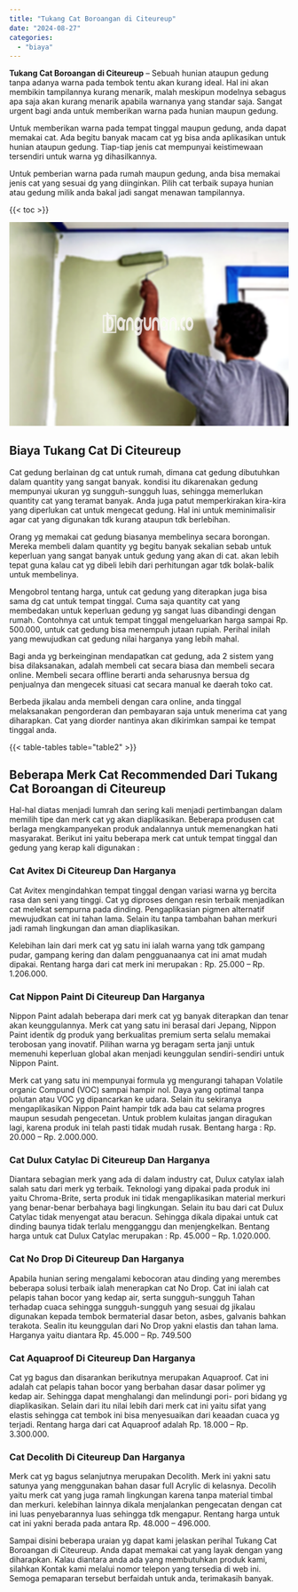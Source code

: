 ```yaml
---
title: "Tukang Cat Boroangan di Citeureup"
date: "2024-08-27"
categories: 
  - "biaya"
---
```


**Tukang Cat Boroangan di Citeureup** – Sebuah hunian ataupun gedung tanpa adanya warna pada tembok tentu akan kurang ideal. Hal ini akan membikin tampilannya kurang menarik, malah meskipun modelnya sebagus apa saja akan kurang menarik apabila warnanya yang standar saja. Sangat urgent bagi anda untuk memberikan warna pada hunian maupun gedung.

Untuk memberikan warna pada tempat tinggal maupun gedung, anda dapat memakai cat. Ada begitu banyak macam cat yg bisa anda aplikasikan untuk hunian ataupun gedung. Tiap-tiap jenis cat mempunyai keistimewaan tersendiri untuk warna yg dihasilkannya.

Untuk pemberian warna pada rumah maupun gedung, anda bisa memakai jenis cat yang sesuai dg yang diinginkan. Pilih cat terbaik supaya hunian atau gedung milik anda bakal jadi sangat menawan tampilannya.

{{< toc >}}

![Tukang Cat Boroangan di Citeureup](/images/jasa-cat-murah18.png)

## Biaya Tukang Cat Di Citeureup

Cat gedung berlainan dg cat untuk rumah, dimana cat gedung dibutuhkan dalam quantity yang sangat banyak. kondisi itu dikarenakan gedung mempunyai ukuran yg sungguh-sungguh luas, sehingga memerlukan quantity cat yang teramat banyak. Anda juga patut memperkirakan kira-kira yang diperlukan cat untuk mengecat gedung. Hal ini untuk meminimalisir agar cat yang digunakan tdk kurang ataupun tdk berlebihan.

Orang yg memakai cat gedung biasanya membelinya secara borongan. Mereka membeli dalam quantity yg begitu banyak sekalian sebab untuk keperluan yang sangat banyak untuk gedung yang akan di cat. akan lebih tepat guna kalau cat yg dibeli lebih dari perhitungan agar tdk bolak-balik untuk membelinya.

Mengobrol tentang harga, untuk cat gedung yang diterapkan juga bisa sama dg cat untuk tempat tinggal. Cuma saja quantity cat yang membedakan untuk keperluan gedung yg sangat luas dibandingi dengan rumah. Contohnya cat untuk tempat tinggal mengeluarkan harga sampai Rp. 500.000, untuk cat gedung bisa menempuh jutaan rupiah. Perihal inilah yang mewujudkan cat gedung nilai harganya yang lebih mahal.

Bagi anda yg berkeinginan mendapatkan cat gedung, ada 2 sistem yang bisa dilaksanakan, adalah membeli cat secara biasa dan membeli secara online. Membeli secara offline berarti anda seharusnya bersua dg penjualnya dan mengecek situasi cat secara manual ke daerah toko cat.

Berbeda jikalau anda membeli dengan cara online, anda tinggal melaksanakan pengorderan dan pembayaran saja untuk menerima cat yang diharapkan. Cat yang diorder nantinya akan dikirimkan sampai ke tempat tinggal anda.

{{< table-tables table="table2" >}}

## Beberapa Merk Cat Recommended Dari Tukang Cat Boroangan di Citeureup

Hal-hal diatas menjadi lumrah dan sering kali menjadi pertimbangan dalam memilih tipe dan merk cat yg akan diaplikasikan. Beberapa produsen cat berlaga mengkampanyekan produk andalannya untuk memenangkan hati masyarakat. Berikut ini yaitu beberapa merk cat untuk tempat tinggal dan gedung yang kerap kali digunakan :

### Cat Avitex Di Citeureup Dan Harganya

Cat Avitex mengindahkan tempat tinggal dengan variasi warna yg bercita rasa dan seni yang tinggi. Cat yg diproses dengan resin terbaik menjadikan cat melekat sempurna pada dinding. Pengaplikasian pigmen alternatif mewujudkan cat ini tahan lama. Selain itu tanpa tambahan bahan merkuri jadi ramah lingkungan dan aman diaplikasikan.

Kelebihan lain dari merk cat yg satu ini ialah warna yang tdk gampang pudar, gampang kering dan dalam pengguanaanya cat ini amat mudah dipakai. Rentang harga dari cat merk ini merupakan : Rp. 25.000 – Rp. 1.206.000.

### Cat Nippon Paint Di Citeureup Dan Harganya

Nippon Paint adalah beberapa dari merk cat yg banyak diterapkan dan tenar akan keunggulannya. Merk cat yang satu ini berasal dari Jepang, Nippon Paint identik dg produk yang berkualitas premium serta selalu memakai terobosan yang inovatif. Pilihan warna yg beragam serta janji untuk memenuhi keperluan global akan menjadi keunggulan sendiri-sendiri untuk Nippon Paint.

Merk cat yang satu ini mempunyai formula yg mengurangi tahapan Volatile organic Compund (VOC) sampai hampir nol. Daya yang optimal tanpa polutan atau VOC yg dipancarkan ke udara. Selain itu sekiranya mengaplikasikan Nippon Paint hampir tdk ada bau cat selama progres maupun sesudah pengecetan. Untuk problem kulaitas jangan diragukan lagi, karena produk ini telah pasti tidak mudah rusak. Bentang harga : Rp. 20.000 – Rp. 2.000.000.

### Cat Dulux Catylac Di Citeureup Dan Harganya

Diantara sebagian merk yang ada di dalam industry cat, Dulux catylax ialah salah satu dari merk yg terbaik. Teknologi yang dipakai pada produk ini yaitu Chroma-Brite, serta produk ini tidak mengaplikasikan material merkuri yang benar-benar berbahaya bagi lingkungan. Selain itu bau dari cat Dulux Catylac tidak menyengat atau beracun. Sehingga dikala dipakai untuk cat dinding baunya tidak terlalu mengganggu dan menjengkelkan. Bentang harga untuk cat Dulux Catylac merupakan : Rp. 45.000 – Rp. 1.020.000.

### Cat No Drop Di Citeureup Dan Harganya

Apabila hunian sering mengalami kebocoran atau dinding yang merembes beberapa solusi terbaik ialah menerapkan cat No Drop. Cat ini ialah cat pelapis tahan bocor yang kedap air, serta sungguh-sungguh Tahan terhadap cuaca sehingga sungguh-sungguh yang sesuai dg jikalau digunakan kepada tembok bermaterial dasar beton, asbes, galvanis bahkan terakota. Sealin itu keunggulan dari No Drop yakni elastis dan tahan lama. Harganya yaitu diantara Rp. 45.000 – Rp. 749.500

### Cat Aquaproof Di Citeureup Dan Harganya

Cat yg bagus dan disarankan berikutnya merupakan Aquaproof. Cat ini adalah cat pelapis tahan bocor yang berbahan dasar dasar polimer yg kedap air. Sehingga dapat menghalangi dan melindungi pori- pori bidang yg diaplikasikan. Selain dari itu nilai lebih dari merk cat ini yaitu sifat yang elastis sehingga cat tembok ini bisa menyesuaikan dari keaadan cuaca yg terjadi. Rentang harga dari cat Aquaproof adalah Rp. 18.000 – Rp. 3.300.000.

### Cat Decolith Di Citeureup Dan Harganya

Merk cat yg bagus selanjutnya merupakan Decolith. Merk ini yakni satu satunya yang menggunakan bahan dasar full Acrylic di kelasnya. Decolih yaitu merk cat yang juga ramah lingkungan karena tanpa material timbal dan merkuri. kelebihan lainnya dikala menjalankan pengecatan dengan cat ini luas penyebarannya luas sehingga tdk mengapur. Rentang harga untuk cat ini yakni berada pada antara Rp. 48.000 – 496.000.

Sampai disini beberapa uraian yg dapat kami jelaskan perihal Tukang Cat Boroangan di Citeureup. Anda dapat memakai cat yang layak dengan yang diharapkan. Kalau diantara anda ada yang membutuhkan produk kami, silahkan Kontak kami melalui nomor telepon yang tersedia di web ini. Semoga pemaparan tersebut berfaidah untuk anda, terimakasih banyak.
